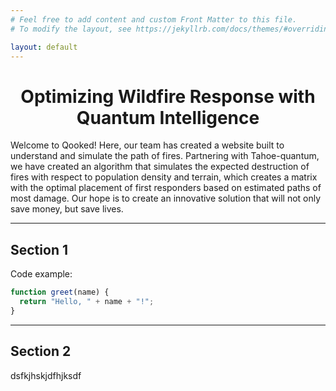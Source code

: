 ```yaml
---
# Feel free to add content and custom Front Matter to this file.
# To modify the layout, see https://jekyllrb.com/docs/themes/#overriding-theme-defaults

layout: default
---
```


<center><h1> Optimizing Wildfire Response with Quantum Intelligence </h1></center>
Welcome to Qooked! Here, our team has created a website built to understand and simulate the path of fires. Partnering with Tahoe-quantum, we have created an algorithm that simulates the expected destruction of fires with respect to population density and terrain, which creates a matrix with the optimal placement of first responders based on estimated paths of most damage. Our hope is to create an innovative solution that will not only save money, but save lives. 

---

## Section 1
Code example:

```js
function greet(name) {
  return "Hello, " + name + "!";
}
```

---

## Section 2
dsfkjhskjdfhjksdf
